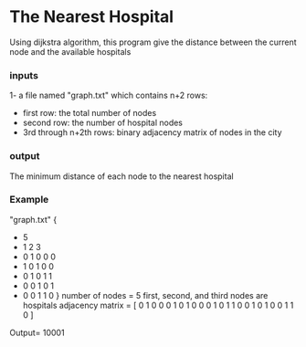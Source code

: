 # The Nearest Hospital
Using dijkstra algorithm, this program give the distance between the current node and the available hospitals

### inputs
1- a file named "graph.txt" which contains n+2 rows:
* first row: the total number of nodes
* second row: the number of hospital nodes
* 3rd through n+2th rows: binary adjacency matrix of nodes in the city
### output
The minimum distance of each node to the nearest hospital

### Example

"graph.txt"
{
- 5 
- 1 2 3 
- 0 1 0 0 0
- 1 0 1 0 0
- 0 1 0 1 1
- 0 0 1 0 1
- 0 0 1 1 0
}
number of nodes = 5
first, second, and third nodes are hospitals
adjacency matrix = [
0 1 0 0 0
1 0 1 0 0
0 1 0 1 1
0 0 1 0 1
0 0 1 1 0
]

Output= 10001

